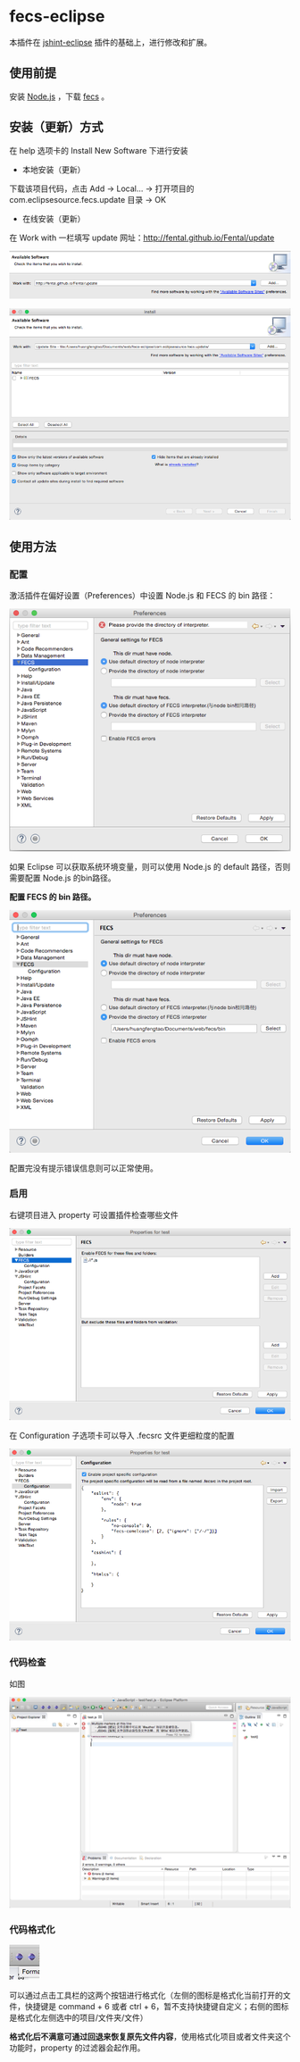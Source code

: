 # fecs-eclipse

本插件在 [jshint-eclipse](https://github.com/eclipsesource/jshint-eclipse) 插件的基础上，进行修改和扩展。

## 使用前提

安装 [Node.js](https://nodejs.org/download/) ，下载 [fecs](https://github.com/ecomfe/fecs) 。

## 安装（更新）方式

在 help 选项卡的 Install New Software 下进行安装

+ 本地安装（更新）

下载该项目代码，点击 Add -> Local... -> 打开项目的 com.eclipsesource.fecs.update 目录 -> OK

+ 在线安装（更新）

在 Work with 一栏填写 update 网址：http://fental.github.io/Fental/update

![update](images/update.png)

![安装](images/install.png)

## 使用方法

### 配置

激活插件在偏好设置（Preferences）中设置 Node.js 和 FECS 的 bin 路径：

![未配置路径](images/unconfig.png)

如果 Eclipse 可以获取系统环境变量，则可以使用 Node.js 的 default 路径，否则需要配置 Node.js 的bin路径。

**配置 FECS 的 bin 路径。**

![配置路径](images/hadconfig.png)

配置完没有提示错误信息则可以正常使用。

### 启用

右键项目进入 property 可设置插件检查哪些文件

![property](images/property.png)

在 Configuration 子选项卡可以导入 .fecsrc 文件更细粒度的配置

![fecsrc configuration](images/fecsrc.png)

### 代码检查

如图

![check](images/check.png)

### 代码格式化

![format](images/format.png)

可以通过点击工具栏的这两个按钮进行格式化（左侧的图标是格式化当前打开的文件，快捷键是 command + 6 或者 ctrl + 6，暂不支持快捷键自定义；右侧的图标是格式化左侧选中的项目/文件夹/文件）

**格式化后不满意可通过回退来恢复原先文件内容**，使用格式化项目或者文件夹这个功能时，property 的过滤器会起作用。